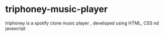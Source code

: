# triphoney-music-player
triphoney is a spotify clone music player , developed using HTML, CSS nd javascript
